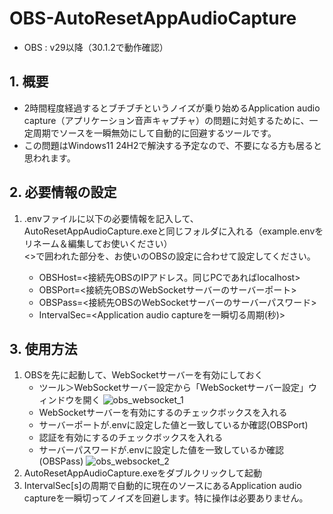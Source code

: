 
# OBS-AutoResetAppAudioCapture

* OBS : v29以降（30.1.2で動作確認）

## 1. 概要

* 2時間程度経過するとブチブチというノイズが乗り始めるApplication audio capture（アプリケーション音声キャプチャ）の問題に対処するために、一定周期でソースを一瞬無効にして自動的に回避するツールです。
* この問題はWindows11 24H2で解決する予定なので、不要になる方も居ると思われます。


## 2. 必要情報の設定

1. .envファイルに以下の必要情報を記入して、AutoResetAppAudioCapture.exeと同じフォルダに入れる（example.envをリネーム＆編集してお使いください）<br>
   <>で囲われた部分を、お使いのOBSの設定に合わせて設定してください。

   * OBSHost=<接続先OBSのIPアドレス。同じPCであればlocalhost>
   * OBSPort=<接続先OBSのWebSocketサーバーのサーバーポート>
   * OBSPass=<接続先OBSのWebSocketサーバーのサーバーパスワード>
   * IntervalSec=<Application audio captureを一瞬切る周期(秒)>

## 3. 使用方法


1. OBSを先に起動して、WebSocketサーバーを有効にしておく
   * ツール＞WebSocketサーバー設定から「WebSocketサーバー設定」ウィンドウを開く
   ![obs_websocket_1](https://github.com/L4yLa/OBS-AutoResetAppAudioCapture/assets/69630402/abaeebc2-bf69-4ce6-9e94-adcabb6ee04b)
   * WebSocketサーバーを有効にするのチェックボックスを入れる
   * サーバーポートが.envに設定した値と一致しているか確認(OBSPort)
   * 認証を有効にするのチェックボックスを入れる
   * サーバーパスワードが.envに設定した値を一致しているか確認(OBSPass)
   ![obs_websocket_2](https://github.com/L4yLa/OBS-AutoResetAppAudioCapture/assets/69630402/980133ef-8278-4157-8926-ebd6be535abd)
3. AutoResetAppAudioCapture.exeをダブルクリックして起動
4. IntervalSec[s]の周期で自動的に現在のソースにあるApplication audio captureを一瞬切ってノイズを回避します。特に操作は必要ありません。

